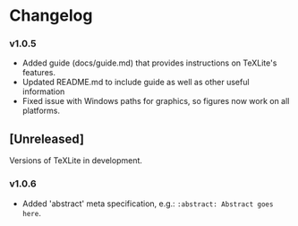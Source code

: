 # Changelog

### v1.0.5

- Added guide (docs/guide.md) that provides instructions on TeXLite's features.
- Updated README.md to include guide as well as other useful information
- Fixed issue with Windows paths for graphics, so figures now work on all platforms.

## [Unreleased]

Versions of TeXLite in development.

### v1.0.6

- Added 'abstract' meta specification, e.g.: `:abstract: Abstract goes here`.
